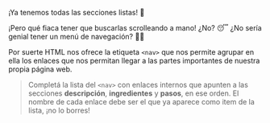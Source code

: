 ¡Ya tenemos todas las secciones listas! :tada: 

¡Pero qué fiaca tener que buscarlas scrolleando a mano! ¿No? :sleeping: ¿No sería genial tener un menú de navegación? :ocean::boat:

Por suerte HTML nos ofrece la etiqueta `<nav>` que nos permite agrupar en ella los enlaces que nos permitan llegar a las partes importantes de nuestra propia página web.

> Completá la lista del `<nav>` con enlaces internos que apunten a las secciones **descripción**, **ingredientes** y **pasos**, en ese orden. El nombre de cada enlace debe ser el que ya aparece como item de la lista, ¡no lo borres!

